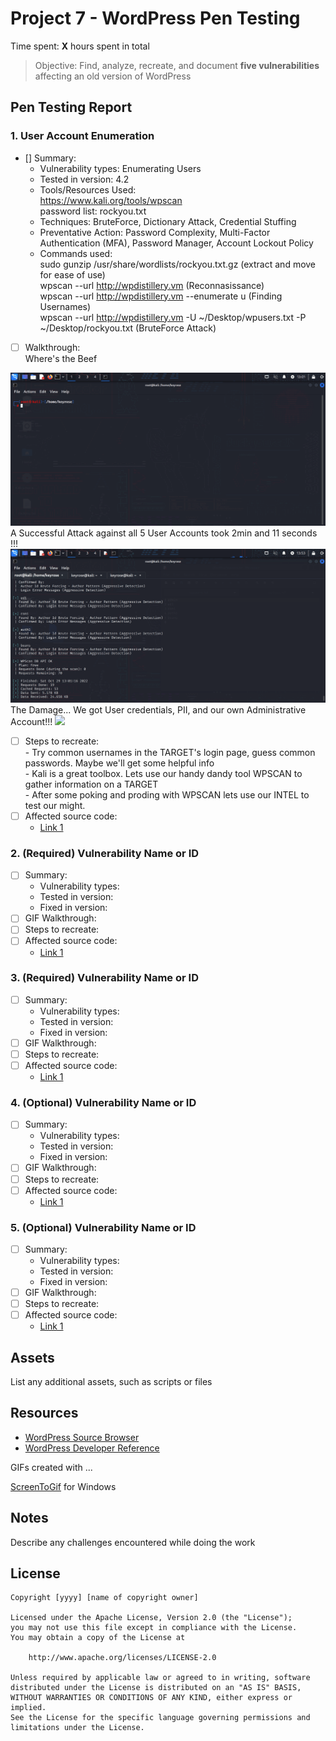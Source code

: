 # Project 7 - WordPress Pen Testing

Time spent: **X** hours spent in total

> Objective: Find, analyze, recreate, and document **five vulnerabilities** affecting an old version of WordPress

## Pen Testing Report

### 1. User Account Enumeration

- [] Summary:    
  - Vulnerability types: Enumerating Users
  - Tested in version: 4.2
  - Tools/Resources Used:
  <br />https://www.kali.org/tools/wpscan
  <br />password list: rockyou.txt
  - Techniques: BruteForce, Dictionary Attack, Credential Stuffing
  - Preventative Action: Password Complexity, Multi-Factor Authentication (MFA), Password Manager, Account Lockout Policy
  - Commands used:
  <br /> sudo gunzip /usr/share/wordlists/rockyou.txt.gz (extract and move for ease of use)
  <br /> wpscan --url http://wpdistillery.vm (Reconnasissance)
  <br /> wpscan --url http://wpdistillery.vm --enumerate u (Finding Usernames)
  <br /> wpscan --url http://wpdistillery.vm -U ~/Desktop/wpusers.txt -P ~/Desktop/rockyou.txt (BruteForce Attack)
  


- [ ] Walkthrough:
<br />Where's the Beef
<img src="user_enum1.gif">
<br />A Successful Attack against all 5 User Accounts took 2min and 11 seconds !!!
<img src="BruteForce.gif">
<br />The Damage... We got User credentials, PII, and our own Administrative Account!!!
<img src="damage.gif">


- [ ] Steps to recreate:
<br /> - Try common usernames in the TARGET's login page, guess common passwords. Maybe we'll get some helpful info
<br /> - Kali is a great toolbox. Lets use our handy dandy tool WPSCAN to gather information on a TARGET
<br /> - After some poking and proding with WPSCAN lets use our INTEL to test our might.
- [ ] Affected source code:
  - [Link 1](https://core.trac.wordpress.org/browser/tags/version/src/source_file.php)
  
### 2. (Required) Vulnerability Name or ID

- [ ] Summary: 
  - Vulnerability types:
  - Tested in version:
  - Fixed in version: 
- [ ] GIF Walkthrough: 
- [ ] Steps to recreate: 
- [ ] Affected source code:
  - [Link 1](https://core.trac.wordpress.org/browser/tags/version/src/source_file.php)

### 3. (Required) Vulnerability Name or ID

- [ ] Summary: 
  - Vulnerability types:
  - Tested in version:
  - Fixed in version: 
- [ ] GIF Walkthrough: 
- [ ] Steps to recreate: 
- [ ] Affected source code:
  - [Link 1](https://core.trac.wordpress.org/browser/tags/version/src/source_file.php)

### 4. (Optional) Vulnerability Name or ID

- [ ] Summary: 
  - Vulnerability types:
  - Tested in version:
  - Fixed in version: 
- [ ] GIF Walkthrough: 
- [ ] Steps to recreate: 
- [ ] Affected source code:
  - [Link 1](https://core.trac.wordpress.org/browser/tags/version/src/source_file.php)

### 5. (Optional) Vulnerability Name or ID

- [ ] Summary: 
  - Vulnerability types:
  - Tested in version:
  - Fixed in version: 
- [ ] GIF Walkthrough: 
- [ ] Steps to recreate: 
- [ ] Affected source code:
  - [Link 1](https://core.trac.wordpress.org/browser/tags/version/src/source_file.php) 

## Assets

List any additional assets, such as scripts or files

## Resources

- [WordPress Source Browser](https://core.trac.wordpress.org/browser/)
- [WordPress Developer Reference](https://developer.wordpress.org/reference/)

GIFs created with  ...

[ScreenToGif](https://www.screentogif.com/) for Windows

## Notes

Describe any challenges encountered while doing the work

## License

    Copyright [yyyy] [name of copyright owner]

    Licensed under the Apache License, Version 2.0 (the "License");
    you may not use this file except in compliance with the License.
    You may obtain a copy of the License at

        http://www.apache.org/licenses/LICENSE-2.0

    Unless required by applicable law or agreed to in writing, software
    distributed under the License is distributed on an "AS IS" BASIS,
    WITHOUT WARRANTIES OR CONDITIONS OF ANY KIND, either express or implied.
    See the License for the specific language governing permissions and
    limitations under the License.

